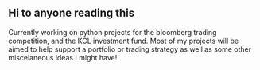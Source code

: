 ## Hi to anyone reading this

Currently working on python projects for the bloomberg trading competition, and the KCL investment fund.
Most of my projects will be aimed to help support a portfolio or trading strategy as well as some other miscelaneous ideas I might have!
<!--
**GiuseppeMariani1/GiuseppeMariani1** is a ✨ _special_ ✨ repository because its `README.md` (this file) appears on your GitHub profile.
